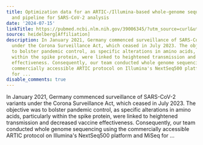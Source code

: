 ```yaml
---
title: Optimization data for an ARTIC-/Illumina-based whole-genome sequencing protocol
  and pipeline for SARS-CoV-2 analysis
date: '2024-07-15'
linkTitle: https://pubmed.ncbi.nlm.nih.gov/39006345/?utm_source=curl&utm_medium=rss&utm_campaign=pubmed-2&utm_content=1FakS-2QOkCT8HsMOQP1bCRQ4YzyumYOmxmF0moLsQ3dFB1E9V&fc=20220326224207&ff=20240715181450&v=2.18.0.post9+e462414
source: heidelberg[Affiliation]
description: In January 2021, Germany commenced surveillance of SARS-CoV-2 variants
  under the Corona Surveillance Act, which ceased in July 2023. The objective was
  to bolster pandemic control, as specific alterations in amino acids, particularly
  within the spike protein, were linked to heightened transmission and decreased vaccine
  effectiveness. Consequently, our team conducted whole genome sequencing using the
  commercially accessible ARTIC protocol on Illumina's NextSeq500 platform and MiSeq
  for ...
disable_comments: true
---
```

In January 2021, Germany commenced surveillance of SARS-CoV-2 variants under the Corona Surveillance Act, which ceased in July 2023. The objective was to bolster pandemic control, as specific alterations in amino acids, particularly within the spike protein, were linked to heightened transmission and decreased vaccine effectiveness. Consequently, our team conducted whole genome sequencing using the commercially accessible ARTIC protocol on Illumina's NextSeq500 platform and MiSeq for ...